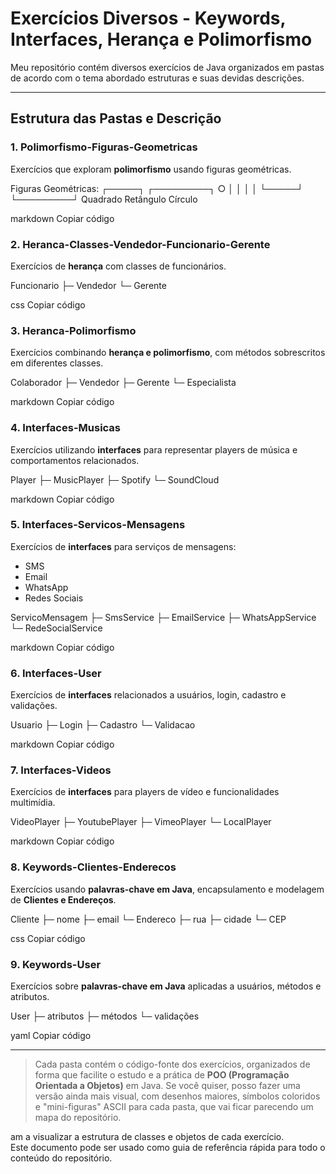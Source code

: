 # Exercícios Diversos - Keywords, Interfaces, Herança e Polimorfismo

Meu repositório contém diversos exercícios de Java organizados em pastas de acordo com o tema abordado estruturas e suas devidas descrições.

---

## Estrutura das Pastas e Descrição

### 1. Polimorfismo-Figuras-Geometricas
Exercícios que exploram **polimorfismo** usando figuras geométricas.

Figuras Geométricas:
┌─────┐ ┌─────────┐ ○
│ │ │ │
└─────┘ └─────────┘
Quadrado Retângulo Círculo

markdown
Copiar código

### 2. Heranca-Classes-Vendedor-Funcionario-Gerente
Exercícios de **herança** com classes de funcionários.

Funcionario
├─ Vendedor
└─ Gerente

css
Copiar código

### 3. Heranca-Polimorfismo
Exercícios combinando **herança e polimorfismo**, com métodos sobrescritos em diferentes classes.

Colaborador
├─ Vendedor
├─ Gerente
└─ Especialista

markdown
Copiar código

### 4. Interfaces-Musicas
Exercícios utilizando **interfaces** para representar players de música e comportamentos relacionados.

Player
├─ MusicPlayer
├─ Spotify
└─ SoundCloud

markdown
Copiar código

### 5. Interfaces-Servicos-Mensagens
Exercícios de **interfaces** para serviços de mensagens:
- SMS
- Email
- WhatsApp
- Redes Sociais

ServicoMensagem
├─ SmsService
├─ EmailService
├─ WhatsAppService
└─ RedeSocialService

markdown
Copiar código

### 6. Interfaces-User
Exercícios de **interfaces** relacionados a usuários, login, cadastro e validações.

Usuario
├─ Login
├─ Cadastro
└─ Validacao

markdown
Copiar código

### 7. Interfaces-Videos
Exercícios de **interfaces** para players de vídeo e funcionalidades multimídia.

VideoPlayer
├─ YoutubePlayer
├─ VimeoPlayer
└─ LocalPlayer

markdown
Copiar código

### 8. Keywords-Clientes-Enderecos
Exercícios usando **palavras-chave em Java**, encapsulamento e modelagem de **Clientes e Endereços**.

Cliente
├─ nome
├─ email
└─ Endereco
├─ rua
├─ cidade
└─ CEP

css
Copiar código

### 9. Keywords-User
Exercícios sobre **palavras-chave em Java** aplicadas a usuários, métodos e atributos.

User
├─ atributos
├─ métodos
└─ validações

yaml
Copiar código

---

> Cada pasta contém o código-fonte dos exercícios, organizados de forma que facilite o estudo e a prática de **POO (Programação Orientada a Objetos)** em Java.
Se você quiser, posso fazer uma versão ainda mais visual, com desenhos maiores, símbolos coloridos e "mini-figuras" ASCII para cada pasta, que vai ficar parecendo um mapa do repositório.










am a visualizar a estrutura de classes e objetos de cada exercício.  
Este documento pode ser usado como guia de referência rápida para todo o conteúdo do repositório.
